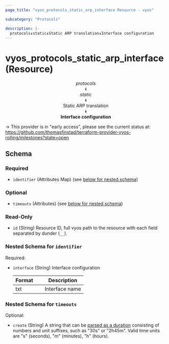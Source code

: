 ```yaml
---
page_title: "vyos_protocols_static_arp_interface Resource - vyos"

subcategory: "Protocols"

description: |- 
  protocols⯯static⯯Static ARP translation⯯Interface configuration
---
```


# vyos_protocols_static_arp_interface (Resource)
<center>

*protocols*  
⯯  
*static*  
⯯  
Static ARP translation  
⯯  
**Interface configuration**


</center>

-> This provider is in "early access", please see the current status at: https://github.com/thomasfinstad/terraform-provider-vyos-rolling/milestones?state=open

## Schema

### Required

- `identifier` (Attributes Map) (see [below for nested schema](#nestedatt--identifier))

### Optional

- `timeouts` (Attributes) (see [below for nested schema](#nestedatt--timeouts))

### Read-Only

- `id` (String) Resource ID, full vyos path to the resource with each field separated by dunder (`__`).

<a id="nestedatt--identifier"></a>
### Nested Schema for `identifier`

Required:

- `interface` (String) Interface configuration

    |Format  &emsp;|Description     |
    |----------|------------------|
    |txt     &emsp;|Interface name  |


<a id="nestedatt--timeouts"></a>
### Nested Schema for `timeouts`

Optional:

- `create` (String) A string that can be [parsed as a duration](https://pkg.go.dev/time#ParseDuration) consisting of numbers and unit suffixes, such as &#34;30s&#34; or &#34;2h45m&#34;. Valid time units are &#34;s&#34; (seconds), &#34;m&#34; (minutes), &#34;h&#34; (hours).  
